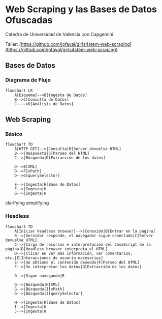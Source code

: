 # Web Scraping y las Bases de Datos Ofuscadas

Catedra de Universidad de Valencia con Capgemini

Taller: [https://github.com/jofaval/girls4stem-web-scraping](https://github.com/jofaval/girls4stem-web-scraping)

## Bases de Datos

### Diagrama de Flujo

```mermaid
flowchart LR
    A[Esquema]-->B[Ingesta de Datos]
    B-->C[Consulta de Datos]
    C---->D[Análisis de Datos]
```

## Web Scraping

### Básico

```mermaid
flowchart TD
    A[HTTP GET]-->|Consulta|B[Server devuelve HTML]
    B-->|Respuesta|C[Parseo del HTML]
    C-->|Búsqueda|D[Extracción de los datos]

    D-->E[XML]
    D-->F[xPath]
    D-->G[querySelector]

    E-->|Ingesta|H[Base de Datos]
    F-->|Ingesta|H
    G-->|Ingesta|H
```

clarifying
simplifying

### Headless

```mermaid
flowchart TD
    A[Iniciar headless browser]-->|Conexión|B[Entrar en la página]
    B-->|Servidor responde, el navegador sigue conectado|C[Server devuelve HTML]
    C-->|Carga de recursos e interpretación del JavaScript de la página|D[Headless browser interpreta el HTML]
    D-->|Clicar en ver más información, ver comentarios, etc.|E[Interacciones de usuario necesarias]
    E-->|Se obtiene el contenido deseado|F[Parseo del HTML]
    F-->|Se interpretan los datos|G[Extracción de los datos]

    G-->|Sigue navegando|E

    G-->|Búsqueda|H[XML]
    G-->|Búsqueda|I[xPath]
    G-->|Búsqueda|J[querySelector]

    H-->|Ingesta|K[Base de Datos]
    I-->|Ingesta|K
    J-->|Ingesta|K
```
